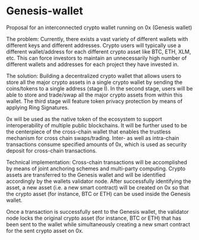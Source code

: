 # Genesis-wallet
Proposal for an interconnected crypto wallet running on 0x (Genesis wallet)

The problem: Currently, there exists a vast variety of different wallets with different keys and different addresses. Crypto users will typically use a different wallet/address for each different crypto asset like BTC, ETH, XLM, etc. This can force investors to maintain an unnecessarily high number of different wallets and addresses for each project they have invested in.

The solution: Building a decentralized crypto wallet that allows users to store all the major crypto assets in a single crypto wallet by sending the coins/tokens to a single address (stage I). In the second stage, users will be able to store and trade/swap all the major crypto assets from within this wallet. The third stage will feature token privacy protection by means of applying Ring Signatures.

0x will be used as the native token of the ecosystem to support interoperability of multiple public blockchains. It will be further used to be the centerpiece of the cross-chain wallet that enables the trustless mechanism for cross chain swaps/trading. Inter- as well as intra-chain transactions consume specified amounts of 0x, which is used as security deposit for cross-chain transactions. 

Technical implementation: Cross-chain transactions will be accomplished by means of joint anchoring schemes and multi-party computing. Crypto assets are transferred to the Genesis wallet and will be identified accordingly by the wallets validator node. After successfully identifying the asset, a new asset (i.e. a new smart contract) will be created on 0x so that the crypto asset (for instance, BTC or ETH) can be used inside the Genesis wallet.

Once a transaction is successfully sent to the Genesis wallet, the validator node locks the original crypto asset (for instance, BTC or ETH) that has been sent to the wallet while simultaneously creating a new smart contract for the sent crypto asset on 0x.


